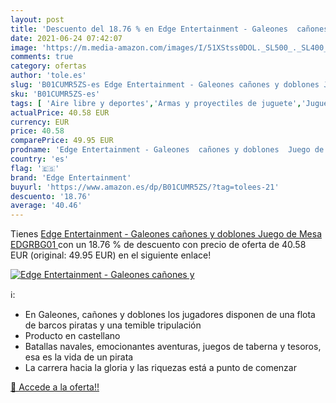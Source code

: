 ```yaml
---
layout: post
title: 'Descuento del 18.76 % en Edge Entertainment - Galeones  cañones y'
date: 2021-06-24 07:42:07
image: 'https://m.media-amazon.com/images/I/51XStss0DOL._SL500_._SL400_.jpg'
comments: true
category: ofertas
author: 'tole.es'
slug: 'B01CUMR5ZS-es Edge Entertainment - Galeones cañones y doblones Juego de...'
sku: 'B01CUMR5ZS-es'
tags: [ 'Aire libre y deportes','Armas y proyectiles de juguete','Juguetes','Juguetes y juegos','de','edge entertainment','juego','mesa', ]
actualPrice: 40.58 EUR
currency: EUR
price: 40.58
comparePrice: 49.95 EUR
prodname: 'Edge Entertainment - Galeones  cañones y doblones  Juego de Mesa  EDGRBG01 '
country: 'es'
flag: '🇪🇸'
brand: 'Edge Entertainment'
buyurl: 'https://www.amazon.es/dp/B01CUMR5ZS/?tag=tolees-21'
descuento: '18.76'
average: '40.46'
---
```


Tienes [Edge Entertainment - Galeones  cañones y doblones  Juego de Mesa  EDGRBG01 ](https://www.amazon.es/dp/B01CUMR5ZS/?tag=tolees-21) con un 18.76 % de descuento con precio de oferta de 40.58 EUR (original: 49.95 EUR) en el siguiente enlace!

[![Edge Entertainment - Galeones  cañones y](https://m.media-amazon.com/images/I/51XStss0DOL._SL500_._SL400_.jpg)](https://www.amazon.es/dp/B01CUMR5ZS/?tag=tolees-21)

ℹ️:

- En Galeones, cañones y doblones los jugadores disponen de una flota de barcos piratas y una temible tripulación
- Producto en castellano
- Batallas navales, emocionantes aventuras, juegos de taberna y tesoros, esa es la vida de un pirata
- La carrera hacia la gloria y las riquezas está a punto de comenzar

[🛒 Accede a la oferta!!](https://www.amazon.es/dp/B01CUMR5ZS/?tag=tolees-21)
